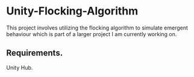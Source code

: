 # Unity-Flocking-Algorithm
This project involves utilizing the flocking algorithm to simulate emergent behaviour which is part of a larger project I am currently working on. 

## Requirements.
Unity Hub.
